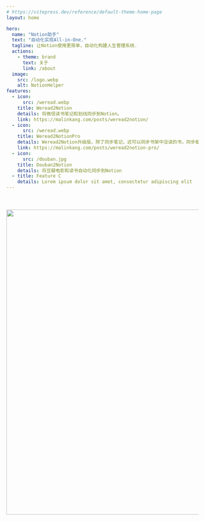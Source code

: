 ```yaml
---
# https://vitepress.dev/reference/default-theme-home-page
layout: home

hero:
  name: "Notion助手"
  text: "自动化实现All-in-One."
  tagline: 让Notion使用更简单，自动化构建人生管理系统.
  actions:
    - theme: brand
      text: 关于
      link: /about
  image:
    src: /logo.webp
    alt: NotionHelper
features:
  - icon: 
      src: /weread.webp
    title: Weread2Notion
    details: 将微信读书笔记和划线同步到Notion。
    link: https://malinkang.com/posts/weread2notion/
  - icon: 
      src: /weread.webp
    title: Weread2NotionPro
    details: Weread2Notion升级版，除了同步笔记，还可以同步书架中没读的书，同步每日阅读时长。
    link: https://malinkang.com/posts/weread2notion-pro/
  - icon: 
      src: /douban.jpg
    title: Douban2Notion
    details: 将豆瓣电影和读书自动化同步到Notion
  - title: Feature C
    details: Lorem ipsum dolor sit amet, consectetur adipiscing elit
---
```




<img src="/gzh.png" style="display: block; margin: 50px auto; width:800px;height:auto;" />


<style>
:root {
  --vp-home-hero-name-color: transparent;
  --vp-home-hero-name-background: -webkit-linear-gradient(120deg, #bd34fe 30%, #41d1ff);

  --vp-home-hero-image-background-image: linear-gradient(-45deg, #bd34fe 50%, #47caff 50%);
  --vp-home-hero-image-filter: blur(44px);
}

@media (min-width: 640px) {
  :root {
    --vp-home-hero-image-filter: blur(56px);
  }
}

@media (min-width: 960px) {
  :root {
    --vp-home-hero-image-filter: blur(68px);
  }
}
</style>
